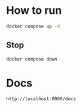 # How to run

```bash
docker compose up -d
```

## Stop

```bash
docker compose down
```

# Docs
```bash
http://localhost:8000/docs
```
